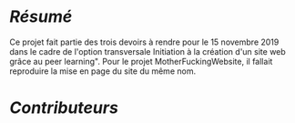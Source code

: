 # _**Résumé**_

Ce projet fait partie des trois devoirs à rendre pour le 15 novembre 2019 dans le cadre de l'option transversale Initiation à la création d'un site web grâce au peer learning". Pour le projet MotherFuckingWebsite, il fallait reproduire la mise en page du site du même nom.

# _**Contributeurs**_


